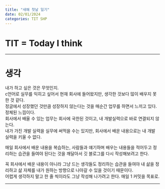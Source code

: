 ```yaml
---
title: "새해 첫날 일기"
date: 02/01/2024
categories: TIT SHP
---
```


# TIT = Today I think

---

# 생각

내가 하고 싶은 것은 무엇인지.  
c언어로 실무를 익히고 싶어서 현재 회사에 들어왔지만, 생각한 것보다 많이 배우지 못한 것 같다.  
정글에서 성장했던 것만큼 성장하지 않는다는 것을 매순간 업무를 하면서 느끼고 있다. 정체된 느낌이다.  
회사에서 배울 수 있는 업무는 회사에 국한된 것이고, 내 개발실력으로 바로 연결되지 않는다.  
내가 가진 개발 실력을 실무에 써먹을 수는 있지만, 회사에서 배운 내용으로는 내 개발 실력을 키울 수 없다.

매일 회사에서 배운 내용을 복습하는, 사람들과 얘기하며 배우는 내용들을 적어두고 정리하는 습관을 들여야 된다는 것을 깨달아서 깃 블로그를 다시 작성해보려고 한다.

꼭 회사에서 배운 내용이 아니라 그냥 드는 생각들도 정리하는 습관을 들여야 내 삶을 정리하고 삶 자체를 내가 원하는 방향으로 나아갈 수 있을 것이기 때문이다.  
어렵게 생각하지 말고 한 줄 씩이라도 그냥 작성해 나가려고 한다. 매일 1 커밋을 목표로.

---
